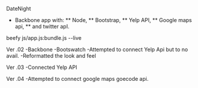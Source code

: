 DateNight

* Backbone app with:
** Node, 
** Bootstrap, 
** Yelp API, 
** Google maps api, 
** and twitter apI.

beefy js/app.js:bundle.js --live

Ver .02 
-Backbone
-Bootswatch
-Attempted to connect Yelp Api but to no avail.
-Reformatted the look and feel

Ver .03
-Connected Yelp API 

Ver .04 
-Attempted to connect google maps goecode api.

